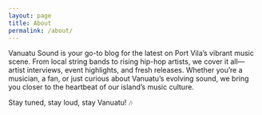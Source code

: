 ```yaml
---
layout: page
title: About
permalink: /about/
---
```


Vanuatu Sound is your go-to blog for the latest on Port Vila’s vibrant music scene. From local string bands to rising hip-hop artists, we cover it all—artist interviews, event highlights, and fresh releases. Whether you’re a musician, a fan, or just curious about Vanuatu’s evolving sound, we bring you closer to the heartbeat of our island’s music culture.

Stay tuned, stay loud, stay Vanuatu! 🎶